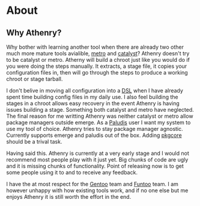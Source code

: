 About
==========

Why Athenry?
------------

Why bother with learning another tool when there are already two other much more
mature tools avialible, [metro](http://github.com/funtoo/metro/tree/master) and
[catalyst](http://www.gentoo.org/proj/en/releng/catalyst/)? Athenry doesn't try
to be catalyst or metro. Atherny will build a chroot just like you would do if
you were doing the steps manually. It extracts, a stage file, it copies your
configuration files in, then will go through the steps to produce a working
chroot or stage tarball. 

I don't belive in moving all configuration into a
[DSL](http://en.wikipedia.org/wiki/Domain-specific_language) when I have already
spent time building config files in my daily use. I also feel building the
stages in a chroot allows easy recovery in the event Athenry is having issues
building a stage. Something both catalyst and metro have neglected. The final
reason for me writting Athenry was neither catalyst or metro allow package
managers outside emerge. As a [Paludis](http://paludis.pioto.org/) user I want
my system to use my tool of choice. Athenry tries to stay package manager
agnostic. Currently supports emerge and paludis out of the box. Adding
[pkgcore](http://www.pkgcore.org/trac/pkgcore) should be a trival task. 

Having said this. Athenry is currently at a very early stage and I would not
recommend most people play with it just yet. Big chunks of code are ugly and it
is missing chunks of functionality. Point of releasing now is to get some people
using it to and to receive any feedback. 

I have the at most respect for the [Gentoo](http://www.gentoo.org) team and
[Funtoo](http://www.funtoo.org) team. I am however unhappy with how existing
tools work, and if no one else but me enjoys Athenry it is still worth the
effort in the end.
